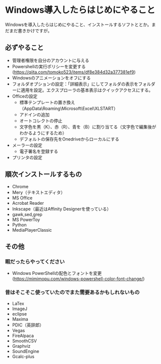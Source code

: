 # Windows導入したらはじめにやること
Windowsを導入したらはじめにやること、インストールするソフトととか。まだまだ書きかけですが。


## 必ずやること
* 管理者権限を自分のアカウントに与える
* Powershellの実行ポリシーを変更する(https://qiita.com/tomoko523/items/df8e384d32a377381ef9)
* Windowsのアニメーションをオフにする
* フォルダオプションの設定：「詳細表示」にしてフォルダの表示をフォルダーに適用を設定。エクスプローラの基本表示はクイックアクセスにする。
* Officeの設定
  * 標準テンプレートの置き換え（AppData\Roaming\Microsoft\Excel\XLSTART）
  * アドインの追加
  * オートコレクトの停止
  * 文字色を黒（K）、赤（R）、青を（B）に割り当てる（文字色で編集後がわかるようにするため）
  * デフォルトの保存先をOnedriveからローカルにする
* メーラーの設定 
  * 電子署名を登録する
* プリンタの設定

## 順次インストールするもの 
* Chrome
* Mery（テキストエディタ）
* MS Office
* Acrobat Reader
* Inkscape（最近はAffinity Designerを使っている）
* gawk,sed,grep
* MS PowerToy
* Python
* MediaPlayerClassic



## その他
### 暇だったらやってください
* Windows PowerShellの配色とフォントを変更(https://mimimopu.com/windows-powershell-color-font-change/)

### 昔はそこそこ使っていたのでまた需要あるかもしれないもの
* LaTex
* ImageJ
* eclipse
* Maxima
* PDIC（英辞郎）
* Vegas
* FireAlpaca
* SmoothCSV
* Graphviz
* SoundEngine
* Gcalc-plus

